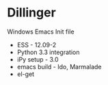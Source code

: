 Dillinger
=========

Windows Emacs Init file

  - ESS - 12.09-2
  - Python 3.3 integration
  - iPy setup - 3.0
  - emacs build - Ido, Marmalade
  - el-get

